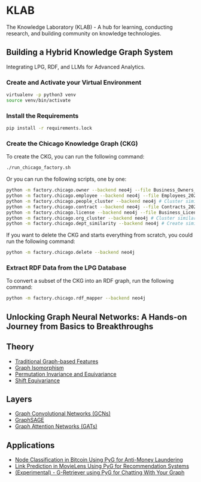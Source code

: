# KLAB

The Knowledge Laboratory (KLAB) - A hub for learning, conducting research, and building community on knowledge technologies.

## Building a Hybrid Knowledge Graph System

Integrating LPG, RDF, and LLMs for Advanced Analytics.

### Create and Activate your Virtual Environment

```bash
virtualenv -p python3 venv
source venv/bin/activate
```

### Install the Requirements

```bash
pip install -r requirements.lock
```

### Create the Chicago Knowledge Graph (CKG)

To create the CKG, you can run the following command:

```bash
./run_chicago_factory.sh
```

Or you can run the following scripts, one by one:

```bash
python -m factory.chicago.owner --backend neo4j --file Business_Owners_20240103.csv # Ingest owner data
python -m factory.chicago.employee --backend neo4j --file Employees_20250422.csv # Ingest employee data
python -m factory.chicago.people_cluster --backend neo4j # Cluster similar people
python -m factory.chicago.contract --backend neo4j --file Contracts_20240103.csv # Ingest contract data
python -m factory.chicago.license --backend neo4j --file Business_Licenses_20240103.csv # Ingest license data
python -m factory.chicago.org_cluster --backend neo4j # Cluster similar organizations
python -m factory.chicago.dept_similarity --backend neo4j # Create similarity between departments
```

If you want to delete the CKG and starts everything from scratch, you could run the following command:

```bash
python -m factory.chicago.delete --backend neo4j
```

### Extract RDF Data from the LPG Database

To convert a subset of the CKG into an RDF graph, run the following command:

```bash
python -m factory.chicago.rdf_mapper --backend neo4j
```

## Unlocking Graph Neural Networks: A Hands-on Journey from Basics to Breakthroughs

## Theory
* [Traditional Graph-based Features](https://colab.research.google.com/drive/1ycjxFUqmV9K1UO15969QZvU3IJo3IgCD?usp=sharing)
* [Graph Isomorphism](https://colab.research.google.com/drive/1gNjJUkZpmBh1Arlu-02PI0bkztLJ1s5H?usp=sharing)
* [Permutation Invariance and Equivariance](https://colab.research.google.com/drive/11gPY7z3tV2zIOQbRUmk-6kQAlmBqzE0N?usp=sharing)
* [Shift Equivariance](https://colab.research.google.com/drive/1HQmmhjwKzkf7GQ5Vq7Gb-TAnA6bDac3X?usp=sharing#scrollTo=_NzyDw2Tvwy0)

## Layers
* [Graph Convolutional Networks (GCNs)](https://colab.research.google.com/drive/1dac3u8PBk_oEXvGbQUJWQc8vGDyI6PEh?usp=sharing)
* [GraphSAGE](https://colab.research.google.com/drive/1BGgmyn8SnEBWUnfe9wxNhm06KjD87xNP?usp=sharing)
* [Graph Attention Networks (GATs)](https://colab.research.google.com/drive/12lRj9qnGneYrGaueOy3Wi5b3hsaXxLkx?usp=sharing#scrollTo=w0jBUU_QU4GS)

## Applications
* [Node Classification in Bitcoin Using PyG for Anti-Money Laundering](https://colab.research.google.com/drive/1D72FAxMUDy8VDJHgWGwwGX57J-iBaxvE?usp=sharing)
* [Link Prediction in MovieLens Using PyG for Recommendation Systems](https://colab.research.google.com/drive/1MsPfrN1yUeRWI3TSH3oiCAVBfcpJx4rF?usp=sharing) 
* [(Experimental) - G-Retriever using PyG for Chatting With Your Graph](https://colab.research.google.com/drive/1dJUYq5VbuskVnLeWrZXT4t-jz2vdr5Gl?usp=sharing)
